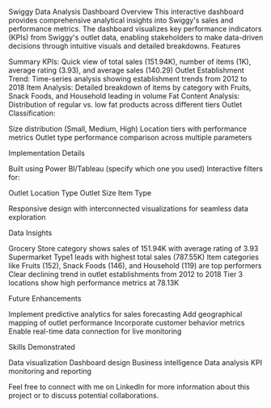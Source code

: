 Swiggy Data Analysis Dashboard
Overview
This interactive dashboard provides comprehensive analytical insights into Swiggy's sales and performance metrics. The dashboard visualizes key performance indicators (KPIs) from Swiggy's outlet data, enabling stakeholders to make data-driven decisions through intuitive visuals and detailed breakdowns.
Features

Summary KPIs: Quick view of total sales (151.94K), number of items (1K), average rating (3.93), and average sales (140.29)
Outlet Establishment Trend: Time-series analysis showing establishment trends from 2012 to 2018
Item Analysis: Detailed breakdown of items by category with Fruits, Snack Foods, and Household leading in volume
Fat Content Analysis: Distribution of regular vs. low fat products across different tiers
Outlet Classification:

Size distribution (Small, Medium, High)
Location tiers with performance metrics
Outlet type performance comparison across multiple parameters



Implementation Details

Built using Power BI/Tableau (specify which one you used)
Interactive filters for:

Outlet Location Type
Outlet Size
Item Type


Responsive design with interconnected visualizations for seamless data exploration

Data Insights

Grocery Store category shows sales of 151.94K with average rating of 3.93
Supermarket Type1 leads with highest total sales (787.55K)
Item categories like Fruits (152), Snack Foods (146), and Household (119) are top performers
Clear declining trend in outlet establishments from 2012 to 2018
Tier 3 locations show high performance metrics at 78.13K

Future Enhancements

Implement predictive analytics for sales forecasting
Add geographical mapping of outlet performance
Incorporate customer behavior metrics
Enable real-time data connection for live monitoring

Skills Demonstrated

Data visualization
Dashboard design
Business intelligence
Data analysis
KPI monitoring and reporting


Feel free to connect with me on LinkedIn for more information about this project or to discuss potential collaborations.
